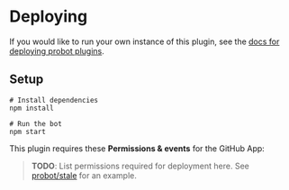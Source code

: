 # Deploying

If you would like to run your own instance of this plugin, see the [docs for deploying probot plugins](https://github.com/probot/probot/blob/master/docs/deployment.md).

## Setup

```
# Install dependencies
npm install

# Run the bot
npm start
```

This plugin requires these **Permissions & events** for the GitHub App:

> **TODO**: List permissions required for deployment here. See [probot/stale](https://github.com/probot/stale/blob/master/docs/deploy.md) for an example.
